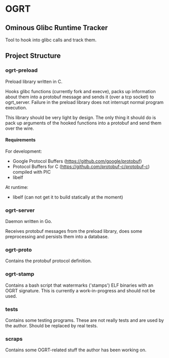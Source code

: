 # OGRT

## Ominous Glibc Runtime Tracker

Tool to hook into glibc calls and track them.

## Project Structure

### ogrt-preload

Preload library written in C.

Hooks glibc functions (currently fork and execve), packs up information
about them into a protobuf message and sends it (over a tcp socket) to
ogrt_server. Failure in the preload library does not interrupt normal
program execution.

This library should be very light by design. The only thing it should do
is pack up arguments of the hooked functions into a protobuf and send
them over the wire.


#### Requirements

For development:

- Google Protocol Buffers (https://github.com/google/protobuf)
- Protocol Buffers for C (https://github.com/protobuf-c/protobuf-c) compiled with PIC
- libelf

At runtime:

- libelf (can not get it to build statically at the moment)

### ogrt-server

Daemon written in Go.

Receives protobuf messages from the preload library, does some preprocessing and persists
them into a database.

### ogrt-proto

Contains the protobuf protocol definition.

### ogrt-stamp

Contains a bash script that watermarks ('stamps') ELF binaries with an OGRT
signature. This is currently a work-in-progress and should not be used.

### tests

Contains some testing programs. These are not really tests and are used
by the author. Should be replaced by real tests.

### scraps

Contains some OGRT-related stuff the author has been working on.

